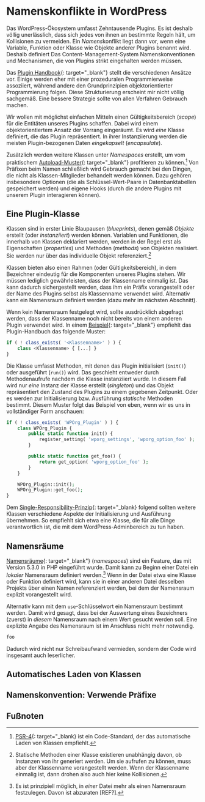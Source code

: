 # Namenskonflikte in WordPress
Das WordPress-Ökosystem umfasst Zehntausende Plugins. Es ist deshalb völlig unerlässlich, dass sich jedes von ihnen an bestimmte Regeln hält, um Kollisionen zu vermeiden. Ein *Namens*konflikt liegt dann vor, wenn eine Variable, Funktion oder Klasse wie Objekte anderer Plugins benannt wird. Deshalb definiert Das Content-Management-System Namenskonventionen und Mechanismen, die von Plugins strikt eingehalten werden müssen.

Das [Plugin Handbook](https://developer.wordpress.org/plugins/plugin-basics/best-practices/){: target="_blank"} stellt die verschiedenen Ansätze vor. Einige werden eher mit einer prozeduralen Programmierweise assoziiert, während andere den Grundprinzipien objektorientierter Programmierung folgen. Diese Strukturierung erscheint mir nicht völlig sachgemäß. Eine bessere Strategie sollte von allen Verfahren Gebrauch machen.

Wir wollen mit möglichst einfachen Mitteln einen Gültigkeitsbereich (*scope*) für die Entitäten unseres Plugins schaffen. Dabei wird einem objektorientiertem Ansatz der Vorrang eingeräumt. Es wird *eine* Klasse definiert, die das Plugin repräsentiert. In ihrer Instanziierung werden die meisten Plugin-bezogenen Daten *eingekapselt* (*encapsulate*).

Zusätzlich werden weitere Klassen unter *Namespaces* erstellt, um vom praktischem [Autoload-Muster](https://www.php.net/manual/de/language.oop5.autoload.php){: target="_blank"} profitieren zu können.[^psr-4] Von Präfixen beim Namen schließlich wird Gebrauch gemacht bei den Dingen, die nicht als Klassen-Mitglieder behandelt werden können. Dazu gehören insbesondere Optionen (die als Schlüssel-Wert-Paare in Datenbanktabellen gespeichert werden) und eigene Hooks (durch die andere Plugins mit unserem Plugin interagieren können).

## Eine Plugin-Klasse
Klassen sind in erster Linie Blaupausen (*blueprints*), denen gemäß *Objekte* erstellt (oder *instanziiert*) werden  können. Variablen und Funktionen, die innerhalb von Klassen deklariert werden, werden in der Regel erst als Eigenschaften (*properties*) und Methoden (*methods*) von Objekten realisiert. Sie werden nur über das individuelle Objekt referenziert.[^statische-methoden]

Klassen bieten also einen Rahmen (oder Gültigkeitsbereich), in dem Bezeichner eindeutig für die Komponenten unseres Plugins stehen. Wir müssen lediglich gewährleisten, dass der Klassenname einmalig ist. Das kann dadurch sichergestellt werden, dass ihm ein Präfix vorangestellt oder der Name des Plugins selbst als Klassenname verwendet wird. Alternativ kann ein Namensraum definiert werden (dazu mehr im nächsten Abschnitt).

Wenn kein Namensraum festgelegt wird, sollte ausdrücklich abgefragt werden, dass der Klassenname noch nicht bereits von einem anderen Plugin verwendet wird. In einem [Beispiel](https://developer.wordpress.org/plugins/plugin-basics/best-practices/#object-oriented-programming-method){: target="_blank"} empfiehlt das Plugin-Handbuch das folgende Muster:
```php
if ( ! class_exists( '<Klassenname>' ) ) {
    class <Klassenname> { [...] }
}
```

Die Klasse umfasst Methoden, mit denen das Plugin initialisiert (`init()`) oder ausgeführt (`run()`) wird. Das geschieht entweder durch Methodenaufrufe nachdem die Klasse instanziiert wurde. In diesem Fall wird nur *eine* Instanz der Klasse erstellt (*singleton*) und das Objekt repräsentiert den Zustand des Plugins zu einem gegebenen Zeitpunkt. Oder es werden zur Initialisierung bzw. Ausführung *statische* Methoden bestimmt. Diesem Muster folgt das Beispiel von eben, wenn wir es uns in vollständiger Form anschauen:
```php
if ( ! class_exists( 'WPOrg_Plugin' ) ) {
    class WPOrg_Plugin {
        public static function init() {
            register_setting( 'wporg_settings', 'wporg_option_foo' );
        }

        public static function get_foo() {
            return get_option( 'wporg_option_foo' );
        }
    }

    WPOrg_Plugin::init();
    WPOrg_Plugin::get_foo();
}
```

Dem [Single-Responsibility-Prinzip](https://de.wikipedia.org/wiki/Single-Responsibility-Prinzip){: target="_blank} folgend sollten weitere Klassen verschiedene Aspekte der Initialisierung und Ausführung übernehmen. So empfiehlt sich etwa eine Klasse, die für alle Dinge verantwortlich ist, die mit dem WordPress-Adminbereich zu tun haben.

## Namensräume
[Namensräume](https://www.php.net/manual/de/language.namespaces.basics.php){: target="_blank"} (*namespaces*) sind ein Feature, das mit Version 5.3.0 in PHP eingeführt wurde. Damit kann zu Beginn einer Datei ein *lokaler* Namensraum definiert werden.[^mehrere-namensraeume] Wenn in der Datei etwa eine Klasse oder Funktion definiert wird, kann sie in einer anderen Datei desselben Projekts über einen Namen referenziert werden, bei dem der Namensraum explizit vorangestellt wird.

Alternativ kann mit dem `use`-Schlüsselwort ein Namensraum bestimmt werden. Damit wird gesagt, dass bei der Auswertung eines Bezeichners (zuerst) in *diesem* Namensraum nach einem Wert gesucht werden soll. Eine explizite Angabe des Namensraum ist im Anschluss nicht mehr notwendig.
```php
foo
```
Dadurch wird nicht nur Schreibaufwand vermieden, sondern der Code wird insgesamt auch leserlicher.

## Automatisches Laden von Klassen

## Namenskonvention: Verwende Präfixe

## Fußnoten
[^psr-4]: [PSR-4](https://www.php-fig.org/psr/psr-4/){: target="_blank} ist ein Code-Standard, der das automatische Laden von Klassen empfiehlt. 
[^statische-methoden]: Statische Methoden einer Klasse existieren unabhängig davon, ob Instanzen von ihr generiert werden. Um sie aufrufen zu können, muss aber der Klassenname vorangestellt werden. Wenn der Klassenname einmalig ist, dann drohen also auch hier keine Kollisionen.
[^mehrere-namensraeume]: Es ist prinzipiell möglich, in *einer* Datei mehr als einen Namensraum festzulegen. Davon ist abzuraten [REF?].
